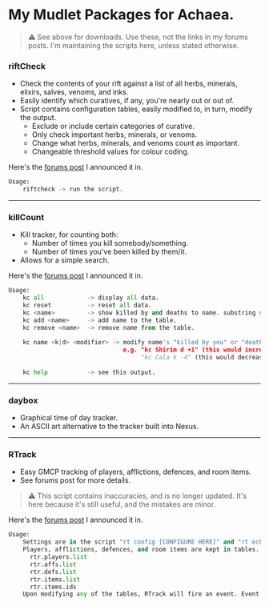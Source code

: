 # My Mudlet Packages for Achaea.

> :warning: See above for downloads. Use these, not the links in my forums posts. I'm maintaining the scripts here, unless stated otherwise.

### riftCheck
- Check the contents of your rift against a list of all herbs, minerals, elixirs, salves, venoms, and inks.
- Easily identify which curatives, if any, you're nearly out or out of.
- Script contains configuration tables, easily modified to, in turn, modify the output.
  - Exclude or include certain categories of curative.
  - Only check important herbs, minerals, or venoms.
  - Change what herbs, minerals, and venoms count as important.
  - Changeable threshold values for colour coding.

Here's the [forums post](forums.achaea.com/discussion/7462/mudlet-rift-checker-easily-tell-what-youre-running-out-of) I announced it in.

```python
Usage:
    riftcheck -> run the script.
```

--------

### killCount
 - Kill tracker, for counting both:
   - Number of times you kill somebody/something.
   - Number of times you've been killed by them/it.
 - Allows for a simple search. 

Here's the [forums post](forums.achaea.com/discussion/7438/killcount-kill-tracker-for-mudlet) I announced it in.

```python
Usage:
    kc all            -> display all data.
    kc reset          -> reset all data.
    kc <name>         -> show killed by and deaths to name. substring search.
    kc add <name>     -> add name to the table.
    kc remove <name>  -> remove name from the table.
    
    kc name <k|d> <modifier> -> modify name's "killed by you" or "deaths to" count by the given modifier. this is for manual modifications.
                                e.g. "kc Shirim d +1" (this would increase the number of times you've killed Shirim by one.)
                                     "kc Cala k -4" (this would decrease the number of times you've died to Cala by four.)
                                     
    kc help           -> see this output.
```

--------

### daybox
 - Graphical time of day tracker.
 - An ASCII art alternative to the tracker built into Nexus.
 
--------

### RTrack
 - Easy GMCP tracking of players, afflictions, defences, and room items.
 - See forums post for more details.

> :warning: This script contains inaccuracies, and is no longer updated. It's here because it's still useful, and the mistakes are minor.

Here's the [forums post](forums.achaea.com/discussion/7397/rtrack-easy-gmcp-tracking-of-players-affs-defs-and-room-items) I announced it in.

```python
Usage:
    Settings are in the script "rt config [CONFIGURE HERE]" and "rt echo [CONFIGURE HERE]" for outputs.
    Players, afflictions, defences, and room items are kept in tables.
      rtr.players.list
      rtr.affs.list
      rtr.defs.list
      rtr.items.list
      rtr.items.ids
    Upon modifying any of the tables, RTrack will fire an event. Event names are detailed in the first config script.
```
